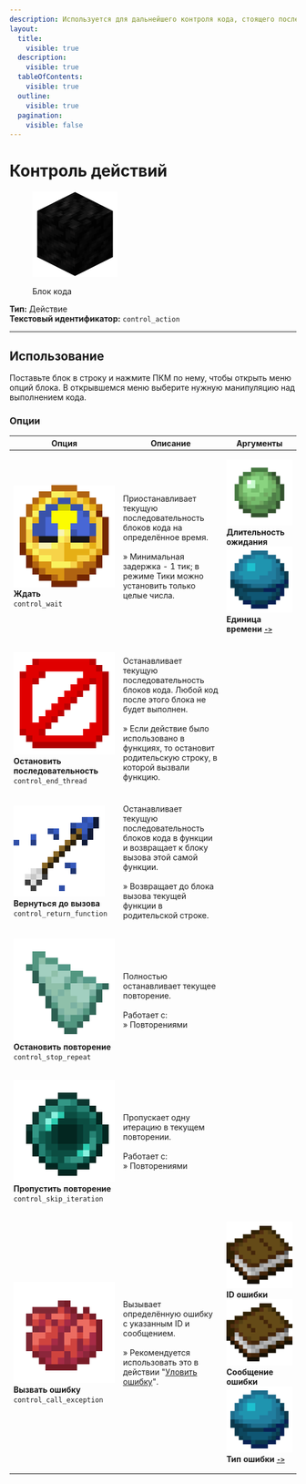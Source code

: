 ```yaml
---
description: Используется для дальнейшего контроля кода, стоящего после этого блока.
layout:
  title:
    visible: true
  description:
    visible: true
  tableOfContents:
    visible: true
  outline:
    visible: true
  pagination:
    visible: false
---
```


# Контроль действий

<figure><img src="../../../.gitbook/assets/coal_block.png" alt="" width="150"><figcaption><p>Блок кода</p></figcaption></figure>

**Тип:** Действие\
**Текстовый идентификатор:** `control_action`

***

## Использование

Поставьте блок в строку и нажмите ПКМ по нему, чтобы открыть меню опций блока. В открывшемся меню выберите нужную манипуляцию над выполнением кода.

### Опции

| Опция                                                                                                                                                                   | Описание                                                                                                                                                                                                                      | Аргументы                                                                                                                                                                                                                                                                                                                                                                                                                                                                                                                        |
| ----------------------------------------------------------------------------------------------------------------------------------------------------------------------- | ----------------------------------------------------------------------------------------------------------------------------------------------------------------------------------------------------------------------------- | -------------------------------------------------------------------------------------------------------------------------------------------------------------------------------------------------------------------------------------------------------------------------------------------------------------------------------------------------------------------------------------------------------------------------------------------------------------------------------------------------------------------------------- |
| <p><img src="../../../.gitbook/assets/clock.png" alt="" data-size="line"> <strong>Ждать</strong><br><code>control_wait</code></p>                                       | <p>Приостанавливает текущую последовательность блоков кода на определённое время.<br><br>» Минимальная задержка - 1 тик; в режиме Тики можно установить только целые числа.</p>                                               | <p><a href="../arguments/number.md"><img src="../../../.gitbook/assets/slime_ball.png" alt="" data-size="line"></a> <strong>Длительность ожидания</strong><br><a href="../arguments/enum.md"><img src="../../../.gitbook/assets/heart_of_the_sea.png" alt="" data-size="line"></a> <strong>Единица времени</strong> <a data-footnote-ref href="#user-content-fn-1"><strong><code>-></code></strong></a></p>                                                                                                                      |
| <p><img src="../../../.gitbook/assets/barrier.png" alt="" data-size="line"> <strong>Остановить последовательность</strong><br><code>control_end_thread</code></p>       | <p>Останавливает текущую последовательность блоков кода. Любой код после этого блока не будет выполнен.<br><br>» Если действие было использовано в функциях, то остановит родительскую строку, в которой вызвали функцию.</p> |                                                                                                                                                                                                                                                                                                                                                                                                                                                                                                                                  |
| <p><img src="../../../.gitbook/assets/arrow_of_splashing.png" alt="" data-size="line"> <strong>Вернуться до вызова</strong><br><code>control_return_function</code></p> | <p>Останавливает текущую последовательность блоков кода в функции и возвращает к блоку вызова этой самой функции.<br><br>» Возвращает до блока вызова текущей функции в родительской строке.</p>                              |                                                                                                                                                                                                                                                                                                                                                                                                                                                                                                                                  |
| <p><img src="../../../.gitbook/assets/prismarine_shard.png" alt="" data-size="line"> <strong>Остановить повторение</strong><br><code>control_stop_repeat</code></p>     | <p>Полностью останавливает текущее повторение.<br><br>Работает с:<br>» Повторениями</p>                                                                                                                                       |                                                                                                                                                                                                                                                                                                                                                                                                                                                                                                                                  |
| <p><img src="../../../.gitbook/assets/ender_pearl.png" alt="" data-size="line"> <strong>Пропустить повторение</strong><br><code>control_skip_iteration</code></p>       | <p>Пропускает одну итерацию в текущем повторении.<br><br>Работает с:<br>» Повторениями</p>                                                                                                                                    |                                                                                                                                                                                                                                                                                                                                                                                                                                                                                                                                  |
| <p><img src="../../../.gitbook/assets/red_dye.png" alt="" data-size="line"> <strong>Вызвать ошибку</strong><br><code>control_call_exception</code></p>                  | <p>Вызывает определённую ошибку с указанным ID и сообщением.<br><br>» Рекомендуется использовать это в действии "<a data-footnote-ref href="#user-content-fn-2">Уловить ошибку</a>".</p>                                      | <p><a href="../arguments/text.md"><img src="../../../.gitbook/assets/book.png" alt="" data-size="line"></a> <strong>ID ошибки</strong><br><a href="../arguments/text.md"><img src="../../../.gitbook/assets/book.png" alt="" data-size="line"></a> <strong>Сообщение ошибки</strong><br><a href="../arguments/enum.md"><img src="../../../.gitbook/assets/heart_of_the_sea.png" alt="" data-size="line"></a> <strong>Тип ошибки</strong> <a data-footnote-ref href="#user-content-fn-3"><strong><code>-></code></strong></a></p> |

[^1]: * Тики
    * Секунды
    * Минуты

[^2]: Опция **Уловить ошибку** в блоке [**Контроллер**](controller.md).

[^3]: * Предупреждение
    * Ошибка
    * Критическая

